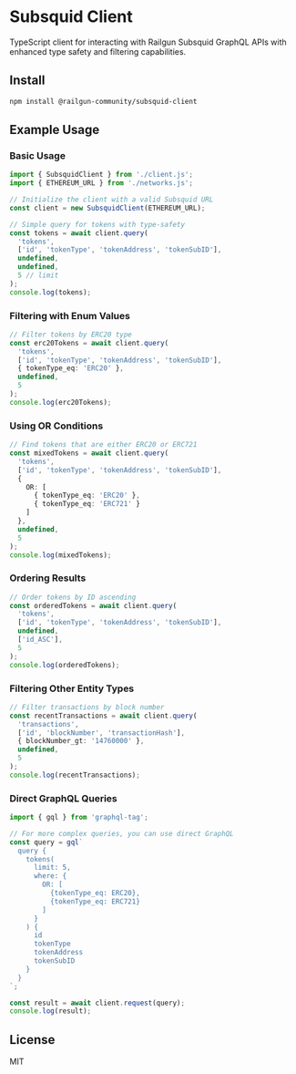# Subsquid Client

TypeScript client for interacting with Railgun Subsquid GraphQL APIs with enhanced type safety and filtering capabilities.

## Install

```bash
npm install @railgun-community/subsquid-client
```

## Example Usage

### Basic Usage

```typescript
import { SubsquidClient } from './client.js';
import { ETHEREUM_URL } from './networks.js';

// Initialize the client with a valid Subsquid URL
const client = new SubsquidClient(ETHEREUM_URL);

// Simple query for tokens with type-safety
const tokens = await client.query(
  'tokens',
  ['id', 'tokenType', 'tokenAddress', 'tokenSubID'],
  undefined,
  undefined,
  5 // limit
);
console.log(tokens);
```

### Filtering with Enum Values

```typescript
// Filter tokens by ERC20 type
const erc20Tokens = await client.query(
  'tokens',
  ['id', 'tokenType', 'tokenAddress', 'tokenSubID'],
  { tokenType_eq: 'ERC20' },
  undefined,
  5
);
console.log(erc20Tokens);
```

### Using OR Conditions

```typescript
// Find tokens that are either ERC20 or ERC721
const mixedTokens = await client.query(
  'tokens',
  ['id', 'tokenType', 'tokenAddress', 'tokenSubID'],
  {
    OR: [
      { tokenType_eq: 'ERC20' },
      { tokenType_eq: 'ERC721' }
    ]
  },
  undefined,
  5
);
console.log(mixedTokens);
```

### Ordering Results

```typescript
// Order tokens by ID ascending
const orderedTokens = await client.query(
  'tokens',
  ['id', 'tokenType', 'tokenAddress', 'tokenSubID'],
  undefined,
  ['id_ASC'],
  5
);
console.log(orderedTokens);
```

### Filtering Other Entity Types

```typescript
// Filter transactions by block number
const recentTransactions = await client.query(
  'transactions',
  ['id', 'blockNumber', 'transactionHash'],
  { blockNumber_gt: '14760000' },
  undefined,
  5
);
console.log(recentTransactions);
```

### Direct GraphQL Queries

```typescript
import { gql } from 'graphql-tag';

// For more complex queries, you can use direct GraphQL
const query = gql`
  query {
    tokens(
      limit: 5, 
      where: { 
        OR: [
          {tokenType_eq: ERC20}, 
          {tokenType_eq: ERC721}
        ]
      }
    ) {
      id
      tokenType
      tokenAddress
      tokenSubID
    }
  }
`;

const result = await client.request(query);
console.log(result);
```

## License

MIT
